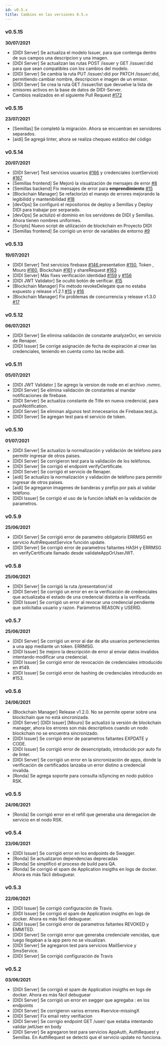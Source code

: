 ```yaml
---
id: v0.5.x
title: Cambios en las versiones 0.5.x
---
```

### v0.5.15
**30/07/2021**
- [DIDI Server] Se actualiza el modelo Issuer, para que contenga dentro de sus campos una descripcion y una imagen.
- [DIDI Server] Se actualizan las rutas POST /issuer y GET /issuer/:did para que sean compatibles con los cambios del modelo.
- [DIDI Server] Se cambia la ruta PUT /issuer/:did por PATCH /issuer/:did, permitiendo cambiar nombre, descripcion e imagen de un emisor.
- [DIDI Server] Se crea la ruta GET /issuer/list que devuelve la lista de emisores activos en la base de datos de DIDI-Server.
- Cambios realizados en el siguiente Pull Request [#172](https://github.com/ong-bitcoin-argentina/DIDI-SSI-Server/pull/172)

### v0.5.15
**23/07/2021**
- [Semillas] Se completó la migración. Ahora se encuentran en servidores separados.
- [aidi] Se agregá linter, ahora se realiza chequeo estático del código

### v0.5.14
**20/07/2021**

- [DIDI Server] Test servicios usuarios [#166](https://github.com/ong-bitcoin-argentina/DIDI-SSI-Server/pull/166) y credenciales (certService) [#167](https://github.com/ong-bitcoin-argentina/DIDI-SSI-Server/pull/167)
- [Semillas frontend] Se Mejoró la visualzación de mensajes de error [#8](https://github.com/ong-bitcoin-argentina/DIDI-SSI-Semillas-frontend/pull/8)
- [Semillas backend] Fix mensajes de error para **emprendimiento** [#15](https://github.com/ong-bitcoin-argentina/DIDI-SSI-Semillas-backend/pull/15)
- [Blockchain Manager] Se refactorizó el manejo de errores mejorando la legibilidd y mantenibilidad [#18](https://github.com/ong-bitcoin-argentina/DIDI-SSI-Blockchain-manager/pull/18)
- [devOps] Se configuró el repositorios de deploy a Semillas y Deploy DIDI para trabajar por serparado.
- [devOps] Se actulizó el dominio en los servidores de DIDI y Semillas. Ahora tienen nombres uniformes.
- [Scripts] Nuevo script de utilización de blockchain en Proyecto DIDI
- [Semillas frontend] Se corrigió un error de variables de entorno [#9](https://github.com/ong-bitcoin-argentina/DIDI-SSI-Semillas-frontend/pull/9)

### v0.5.13
**19/07/2021**

- [DIDI Server] Test servicios firebase [#146](https://github.com/ong-bitcoin-argentina/DIDI-SSI-Server/pull/146),presentation [#150](https://github.com/ong-bitcoin-argentina/DIDI-SSI-Server/pull/150), Token , Mouro [#160](https://github.com/ong-bitcoin-argentina/DIDI-SSI-Server/pull/160), Blockchain [#161](https://github.com/ong-bitcoin-argentina/DIDI-SSI-Server/pull/160) y shareRequest [#163](https://github.com/ong-bitcoin-argentina/DIDI-SSI-Server/pull/161)
- [DIDI Server] Más fixes verificación identidad [#159](https://github.com/ong-bitcoin-argentina/DIDI-SSI-Server/pull/159) y [#156](https://github.com/ong-bitcoin-argentina/DIDI-SSI-Server/pull/156)
- [DIDI JWT Validator] Se ocultó botón de verificar. [#15](https://github.com/ong-bitcoin-argentina/DIDI-SSI-JWT_validator_viewer/pull/15)
- [Blockchain Manager] Fix método revokeDelegate que no estaba expuesto y release v1.2.1 [#15](https://github.com/ong-bitcoin-argentina/DIDI-SSI-Blockchain-manager/pull/15) y [#16](https://github.com/ong-bitcoin-argentina/DIDI-SSI-Blockchain-manager/pull/16)
- [Blockchain Manager] Fix problemas de concurrencia y release v1.3.0 [#17](https://github.com/ong-bitcoin-argentina/DIDI-SSI-Blockchain-manager/pull/17)

### v0.5.12
**06/07/2021**

- [DIDI Server] Se elimina validación de constante analyzeOcr, en servicio de Renaper.
- [DIDI Issuer] Se corrige asignación de fecha de expiración al crear las credenciales, teniendo en cuenta como las recibe aidi.

### v0.5.11
**05/07/2021**

- [DIDI JWT Validator ] Se agrego la version de node en el archivo .nvmrc.
- [DIDI Server] Se elimina validación de constantes al mandar notificaciones de firebase.
- [DIDI Server] Se actualiza constante de Title en nueva credencial, para pushNotification.
- [DIDI Server] Se eliminan algunos test innecesarios de Firebase.test.js.
- [DIDI Server] Se agregan test para el servicio de token.

### v0.5.10
**01/07/2021**

- [DIDI Server] Se actualizo la normalización y validación de teléfono para permitir ingresar de otros paises.
- [DIDI Server] Se corrigieron test para la validación de los teléfonos.
- [DIDI Server] Se corrigió el endpoint verifyCertificate.
- [DIDI Server] Se corrigió el servicio de Renaper.
- [aidi] Se actualizo la normalización y validación de teléfono para permitir ingresar de otros paises.
- [aidi] Se agregaron imagenes de banderas y prefijo por país al validar teléfono.
- [DIDI Issuer] Se corrigió el uso de la función isNaN en la validación de parametros.

### v0.5.9
**25/06/2021**

- [DIDI Server] Se corrigió error de parametro obligatorio ERRMSG en servicio AuthRequestService función update.
- [DIDI Server] Se corrigió error de parametros faltantes HASH y ERRMSG en verifyCertificate llamado desde validateAppOrUserJWT.

### v0.5.8
**25/06/2021**

- [DIDI Server] Se corrigió la ruta /presentation/:id
- [DIDI Server] Se corrigió un error en en la verificación de credenciales que actualizaba el estado de una credencial distinta a la verificada.
- [DIDI Issuer] Se corrigió un error al revocar una credencial pendiente que solicitaba usuario y razon. Parámetros REASON y USERID.

### v0.5.7
**25/06/2021**

- [DIDI Server] Se corrigió un error al dar de alta usuarios pertenecientes a una app mediante un token. ERRMSG.
- [DIDI Issuer] Se mejoro la descripción de error al enviar datos invalidos intentando modificar una credencial.
- [DIDI Issuer] Se corrigió error de revocación de credenciales introducido en #149.
- [DIDI Issuer] Se corrigió error de hashing de credenciales introducido en #153.

### v0.5.6
**24/06/2021**

- [Blockchain Manager] Release v1.2.0. No se permite operar sobre una blockchain que no está sincronizada.
- [DIDI Server] [DIDI Issuer] [Mouro] Se actualizó la versión de blockchain manager, ahora los errores son más descriptivos cuando un nodo blockchain no se encuentra sincronizado.
- [DIDI Issuer] Se corrigió error de parametros faltantes EXPDATE y CODE.
- [DIDI Issuer] Se corrigió error de desencriptado, introducido por auto fix de linter.
- [DIDI Server] Se corrigió un error en la sincronización de apps, donde la verificación de certificados lanzaba un error distino a credencial invalida.
- [Ronda] Se agrega soporte para consulta isSyncing en nodo publico RSK.

### v0.5.5
**24/06/2021**
- [Ronda] Se corrigió error en el refill que generaba una denegacion de servicio en el nodo RSK.

### v0.5.4
**23/06/2021**

- [DIDI Issuer] Se corrigió error en los endpoints de Swagger.
- [Ronda] Se actualizaron dependencias deprecadas
- [Ronda] Se simplificó el proceso de build para QA.
- [Ronda] Se corrigió el spam de Application insigths en logs de docker. Ahora es más fácil debuguear.

### v0.5.3
**22/06/2021**

- [DIDI Issuer] Se corrigió configuración de Travis.
- [DIDI Issuer] Se corrigió el spam de Application insigths en logs de docker. Ahora es más fácil debuguear.
- [DIDI Issuer] Se corrigió error de parametros faltantes REVOKED y EMMITED.
- [DIDI Server] Se corrigió error que generaba credenciale vencidas, que luego llegaban a la app pero no se visualizan.
- [DIDI Server] Se agregaron test para servicios MailService y SmsService.
- [DIDI Server] Se corrigió configuración de Travis

### v0.5.2
**03/06/2021**

- [DIDI Server] Se corrigió el spam de Application insigths en logs de docker. Ahora es más fácil debuguear
- [DIDI Server] Se corrigió un error en swgger que agregaba : en los endpoints
- [DIDI Server] Se corrigieron varios errores #service-missingX
- [DIDI Server] Fix email retry verifiacion
- [DIDI Server] Se corrigio endpoint GET /user/ que estaba intentando validar jwtUser en body
- [DIDI Server] Se agregaron test para servicios AppAuth, AuthRequest y Semillas. En AuthRequest se detectó que el servicio update no funciona.